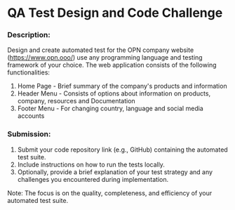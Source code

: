 # QA Test Design and Code Challenge

### Description: 

Design and create automated test for the OPN company website (https://www.opn.ooo/) use any programming language and testing framework of your choice. The web application consists of the following functionalities:

1. Home Page - Brief summary of the company's products and information
2. Header Menu - Consists of options about information on products, company, resources and Documentation
3. Footer Menu - For changing country, language and social media accounts

### Submission:

1. Submit your code repository link (e.g., GitHub) containing the automated test suite.
2. Include instructions on how to run the tests locally.
3. Optionally, provide a brief explanation of your test strategy and any challenges you encountered during implementation.

Note: The focus is on the quality, completeness, and efficiency of your automated test suite.



